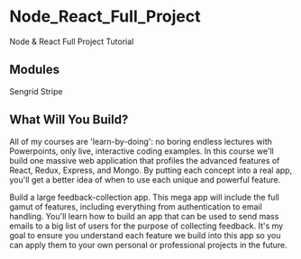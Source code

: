 # Node_React_Full_Project

Node &amp; React Full Project Tutorial

## Modules

Sengrid
Stripe

## What Will You Build?

All of my courses are 'learn-by-doing': no boring endless lectures with Powerpoints, only live, interactive coding examples. In this course we'll build one massive web application that profiles the advanced features of React, Redux, Express, and Mongo. By putting each concept into a real app, you'll get a better idea of when to use each unique and powerful feature.

Build a large feedback-collection app. This mega app will include the full gamut of features, including everything from authentication to email handling. You'll learn how to build an app that can be used to send mass emails to a big list of users for the purpose of collecting feedback. It's my goal to ensure you understand each feature we build into this app so you can apply them to your own personal or professional projects in the future.
